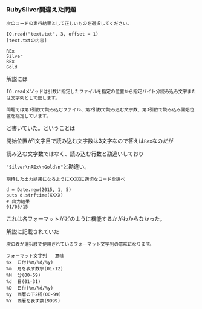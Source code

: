 ### RubySilver間違えた問題

```
次のコードの実行結果として正しいものを選択してください。

IO.read("text.txt", 3, offset = 1)
[text.txtの内容]

REx
Silver
REx
Gold
```

解説には
```
IO.readメソッドは引数に指定したファイルを指定の位置から指定バイト分読み込み文字または文字列として返します。

問題では第1引数で読み込むファイル、第2引数で読み込む文字数、第3引数で読み込み開始位置を指定しています。
```
と書いていた。ということは

開始位置が1文字目で読み込む文字数は3文字なので答えは`Rex`なのだが

読み込む文字数ではなく、読み込む行数と勘違いしており

`"Silver\nREx\nGold\n"`と勘違い。


```
期待した出力結果になるようにXXXXに適切なコードを選べ

d = Date.new(2015, 1, 5)
puts d.strftime(XXXX)
# 出力結果
01/05/15
```

これは各フォーマットがどのように機能するかがわからなかった。

解説に記載されていた

```
次の表が選択肢で使用されているフォーマット文字列の意味になります。

フォーマット文字列	意味
%x	日付(%m/%d/%y)
%m	月を表す数字(01-12)
%M	分(00-59)
%d	日(01-31)
%D	日付(%m/%d/%y)
%y	西暦の下2桁(00-99)
%Y	西暦を表す数(9999)

```
